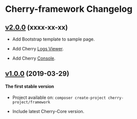 # Cherry-framework Changelog

## [v2.0.0](https://github.com/cherry-framework/framework/releases/tag/v2.0.0 "v.0.0") (xxxx-xx-xx)

- Add Bootstrap template to sample page.

- Add Cherry [Logs Viewer](https://github.com/cherry-framework/logs-viewer).

- Add Cherry [Console](https://github.com/cherry-framework/console).

## [v1.0.0](https://github.com/cherry-framework/framework/releases/tag/v1.0.0 "v1.0.0") (2019-03-29)
#### The first stable version

- Project available on: `composer create-project cherry-project/framework`

- Include latest Cherry-Core version.
